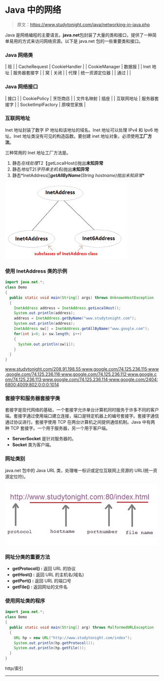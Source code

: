 # Java 中的网络

> 原文：<https://www.studytonight.com/java/networking-in-java.php>

Java 是网络编程的主要语言。**java.net**包封装了大量的类和接口，提供了一种简单易用的方式来访问网络资源。以下是 java.net 包的一些重要类和接口。

### Java 网络类

| 班 |
| CacheRequest | CookieHandler |
| CookieManager | 数据报 |
| Inet 地址 | 服务器套接字 |
| 窝 | 关闭 |
| 代理 | 统一资源定位器 |
| 通过 |  |

### Java 网络接口

| 接口 |
| CookiePolicy | 烹饪商店 |
| 文件名映射 | 插座 |
| 互联网地址 | 服务器套接字 |
| SocketImplFactory | 原嗅觉家族 |

### 互联网地址

Inet 地址封装了数字 IP 地址和该地址的域名。Inet 地址可以处理 IPv4 和 Ipv6 地址。Inet 地址类没有可见的构造函数。要创建 inet 地址对象，必须使用**工厂方法**。

三种常用的 Inet 地址工厂方法是。

1.  静态*在线处理*T2【getLocalHost()抛出**未知异常**
2.  静态*地址*T2(*字符串主机名*)抛出**未知异常**
3.  静态*InetAddress[]***getAllByName**(*String hostname*)抛出**未知异常**

![InetAddress subclasses](img/ad0870346e14b6757352d760920901ab.png)

### 使用 InetAddress 类的示例

```java
import java.net.*;
class Demo
{
  public static void main(String[] args) throws UnknownHostException
  {
    InetAddress address = InetAddress.getLocalHost();
    System.out.println(address);
    address = InetAddress.getByName("www.studytonight.com");
    System.out.println(address);
    InetAddress sw[] = InetAddress.getAllByName("www.google.com");
    for(int i=0; i< sw.length; i++)
    {
      System.out.println(sw[i]);
    }
  }
} 
```

www.studytonight.com/208.91.198.55·www.google.com/74.125.236.115·www.google.com/74.125.236.116·www.google.com/74.125.236.112·www.google.com/74.125.236.113·www.google.com/74.125.236.114·www.google.com/2404:6800:4009:802:0:0:0:1014

### 套接字和服务器套接字类

套接字是现代网络的基础，一个套接字允许单台计算机同时服务于许多不同的客户端。套接字通过使用端口建立连接，端口是特定机器上的编号套接字。套接字通信通过协议进行。套接字使用 TCP 在两台计算机之间提供通信机制。Java 中有两种 TCP 套接字。一个用于服务器，另一个用于客户端。

*   **ServerSocket** 是针对服务器的。
*   **Socket** 类为客户端。

### 网址类别

java.net 包中的 Java URL 类，处理唯一标识或定位互联网上资源的 URL(统一资源定位符)。

![url defination](img/a3d16213972b52f83e24028c09a7bb32.png)

### 网址分类的重要方法

*   **getProtocol() :** 返回 URL 的协议
*   **getHost() :** 返回 URL 的主机名(域名)
*   **getPort() :** 返回 URL 的端口号
*   **getFile() :** 返回网址的文件名

### 使用网址类的程序

```java
import java.net.*;
class Demo
{
  public static void main(String[] arg) throws MalformedURLException
  {
    URL hp = new URL("http://www.studytonight.com/index");
    System.out.println(hp.getProtocol());
    System.out.println(hp.getFile());
  }
} 
```

http/索引

* * *